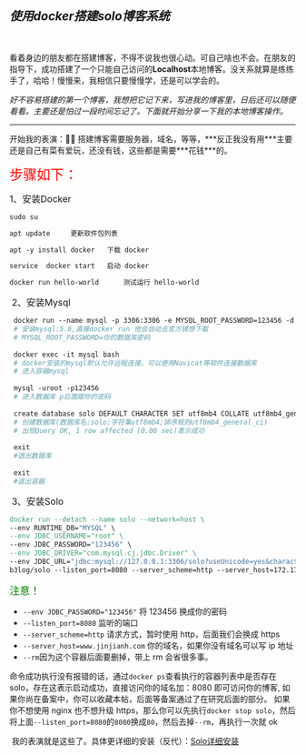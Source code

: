 ## *使用docker搭建solo博客系统*

​	

​	看着身边的朋友都在搭建博客，不得不说我也很心动。可自己啥也不会。在朋友的指导下，成功搭建了一个只能自己访问的**Localhost**本地博客。没关系就算是练练手了，哈哈！慢慢来，我相信只要慢慢学，还是可以学会的。

​	*好不容易搭建的第一个博客，我想把它记下来，写进我的博客里，日后还可以随便看看。主要还是怕过一段时间忘记了。下面就开始分享一下我的本地博客操作。*

<hr>开始我的表演：👏👏
 	搭建博客需要服务器，域名，等等，***反正我没有用***主要还是自己有菜有爱玩，还没有钱，这些都是需要***花钱***的。

<font size="5" color = "red">步骤如下：</font>

<font size = "3">	1、安装Docker </font>

~~~makefile
sudo su   

apt update     更新软件包列表

apt -y install docker   下载 docker

service  docker start  	启动 docker

docker run hello-world		测试运行 hello-world
~~~



​	<font size ="3">2、安装Mysql</font>

~~~makefile
 docker run --name mysql -p 3306:3306 -e MYSQL_ROOT_PASSWORD=123456 -d mysql:5.6
 # 安装mysql:5.6,直接docker run 他会自动去官方镜想下载
 # MYSQL_ROOT_PASSWORD=你的数据库密码
 
 docker exec -it mysql bash
 # docker安装的mysql默认允许远程连接，可以使用Navicat等软件连接数据库
 # 进入容器mysql
 
 mysql -uroot -p123456
 # 进入数据库 p后面跟你的密码
 
 create database solo DEFAULT CHARACTER SET utf8mb4 COLLATE utf8mb4_general_ci;
 # 创建数据库(数据库名:solo;字符集utf8mb4;排序规则utf8mb4_general_ci)
 # 出现Query OK, 1 row affected (0.00 sec)表示成功
 
 exit
 #退出数据库
 
 exit
 #退出容器
~~~



​	<font size="3">3、安装Solo</font>

~~~makefile
docker run --detach --name solo --network=host \
--env RUNTIME_DB="MYSQL" \
--env JDBC_USERNAME="root" \
--env JDBC_PASSWORD="123456" \
--env JDBC_DRIVER="com.mysql.cj.jdbc.Driver" \
--env JDBC_URL="jdbc:mysql://127.0.0.1:3306/solo?useUnicode=yes&characterEncoding=UTF-8&useSSL=false&serverTimezone=UTC" \
b3log/solo --listen_port=8080 --server_scheme=http --server_host=172.17.151.7
~~~

 

<font size = "4" color="green">注意！</font>

- `--env JDBC_PASSWORD="123456"` 将 123456 换成你的密码
- `--listen_port=8080` 监听的端口
- `--server_scheme=http` 请求方式，暂时使用 http，后面我们会换成 https
- `--server_host=www.jinjianh.com` 你的域名，如果你没有域名可以写 ip 地址
- `--rm`因为这个容器后面要删掉，带上 rm 会省很多事。

命令成功执行没有报错的话，通过`docker ps`查看执行的容器列表中是否存在 solo，存在这表示启动成功，直接访问你的域名加：8080 即可访问你的博客,
如果你尚在备案中，你可以收藏本帖，后面等备案通过了在研究后面的部分。
如果你不想使用 nginx 也不想升级 https，那么你可以先执行`docker stop solo`，然后将上面`--listen_port=8080`的`8080`换成`80`，然后去掉`--rm`，再执行一次就 ok

​	我的表演就是这些了。具体更详细的安装（反代）：[Solo详细安装](https://hacpai.com/article/1565021959471)







